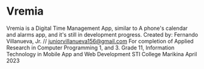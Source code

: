 # Vremia
Vremia is a Digital Time Management App, similar to A phone's calendar and alarms app, and it's still in development progress.
Created by: Fernando Villanueva, Jr. // juniorvillanueva156@gmail.com
For completion of Applied Research in Computer Programming 1, and 3.
Grade 11, Information Technology in Mobile App and Web Development
STI College Marikina
April 2023

